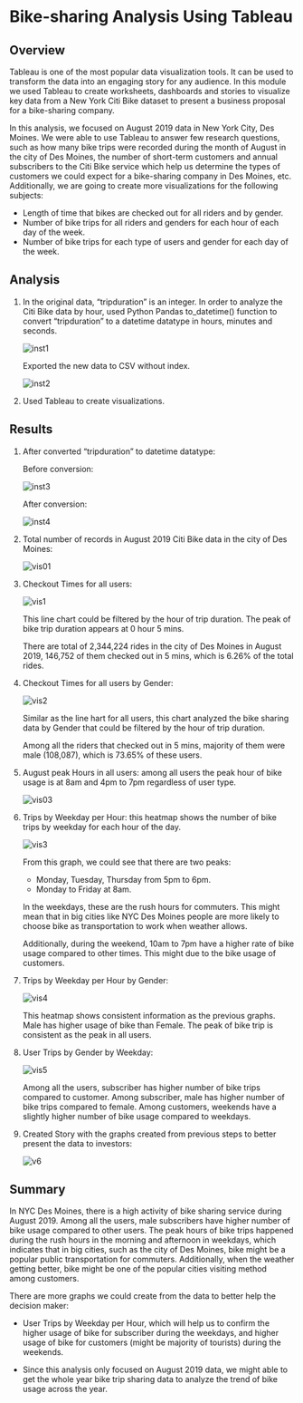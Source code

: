 # Bike-sharing Analysis Using Tableau

## Overview 

Tableau is one of the most popular data visualization tools. It can be used to transform the data into an engaging story for any audience. In this module we used Tableau to create worksheets, dashboards and stories to visualize key data from a New York Citi Bike dataset to present a business proposal for a bike-sharing company. 

In this analysis, we focused on August 2019 data in New York City, Des Moines. We were able to use Tableau to answer few research questions, such as how many bike trips were recorded during the month of August in the city of Des Moines, the number of short-term customers and annual subscribers to the Citi Bike service which help us determine the types of customers we could expect for a bike-sharing company in Des Moines, etc. Additionally, we are going to create more visualizations for the following subjects:

-	Length of time that bikes are checked out for all riders and by gender.
-	Number of bike trips for all riders and genders for each hour of each day of the week.
-	Number of bike trips for each type of users and gender for each day of the week.

## Analysis

1.	In the original data, “tripduration” is an integer. In order to analyze the Citi Bike data by hour, used Python Pandas to_datetime() function to convert “tripduration” to a     datetime datatype in hours, minutes and seconds. 

    ![inst1](https://user-images.githubusercontent.com/79289806/120207999-0b91f900-c1fb-11eb-996c-c85300416bb0.png)

    Exported the new data to CSV without index.

    ![inst2](https://user-images.githubusercontent.com/79289806/120208001-0b91f900-c1fb-11eb-8088-83b8582bffb7.png)

2.	Used Tableau to create visualizations. 

## Results

1.	After converted “tripduration” to datetime datatype:

    Before conversion:

    ![inst3](https://user-images.githubusercontent.com/79289806/120208340-5dd31a00-c1fb-11eb-9ec5-64d874a92b2d.png)

    After conversion:
 
    ![inst4](https://user-images.githubusercontent.com/79289806/120208343-5dd31a00-c1fb-11eb-9a33-28e493cc1f28.png)

2.	Total number of records in August 2019 Citi Bike data in the city of Des Moines:

    ![vis01](https://user-images.githubusercontent.com/79289806/120207748-cd94d500-c1fa-11eb-91a0-e101546f0e34.png)

3.	Checkout Times for all users: 

    ![vis1](https://user-images.githubusercontent.com/79289806/120207749-ce2d6b80-c1fa-11eb-8900-69a39bdb218e.png)

    This line chart could be filtered by the hour of trip duration. The peak of bike trip duration appears at 0 hour 5 mins. 

    There are total of 2,344,224 rides in the city of Des Moines in August 2019, 146,752 of them checked out in 5 mins, which is 6.26% of the total rides. 

4.	Checkout Times for all users by Gender:

    ![vis2](https://user-images.githubusercontent.com/79289806/120207750-ce2d6b80-c1fa-11eb-9295-a6b154286bf3.png)

    Similar as the line hart for all users, this chart analyzed the bike sharing data by Gender that could be filtered by the hour of trip duration. 

    Among all the riders that checked out in 5 mins, majority of them were male (108,087), which is 73.65% of these users.  

5.	August peak Hours in all users: among all users the peak hour of bike usage is at 8am and 4pm to 7pm regardless of user type.

    ![vis03](https://user-images.githubusercontent.com/79289806/120207751-ce2d6b80-c1fa-11eb-8200-b6815be66716.png)

6.	Trips by Weekday per Hour: this heatmap shows the number of bike trips by weekday for each hour of the day.

    ![vis3](https://user-images.githubusercontent.com/79289806/120207752-ce2d6b80-c1fa-11eb-887d-5ce06a8cfe5b.png)

    From this graph, we could see that there are two peaks:

    - 	Monday, Tuesday, Thursday from 5pm to 6pm.
    - 	Monday to Friday at 8am.

    In the weekdays, these are the rush hours for commuters. This might mean that in big cities like NYC Des Moines people are more likely to choose bike as transportation to       work when weather allows. 

    Additionally, during the weekend, 10am to 7pm have a higher rate of bike usage compared to other times. This might due to the bike usage of customers. 

7.	Trips by Weekday per Hour by Gender:

    ![vis4](https://user-images.githubusercontent.com/79289806/120207754-ce2d6b80-c1fa-11eb-80f5-d0a4786eba74.png)

    This heatmap shows consistent information as the previous graphs. Male has higher usage of bike than Female. The peak of bike trip is consistent as the peak in all users. 

8.	User Trips by Gender by Weekday:

    ![vis5](https://user-images.githubusercontent.com/79289806/120207755-ce2d6b80-c1fa-11eb-82ff-a6b9509b0a68.png)

    Among all the users, subscriber has higher number of bike trips compared to customer. Among subscriber, male has higher number of bike trips compared to female. Among           customers, weekends have a slightly higher number of bike usage compared to weekdays. 

9.	Created Story with the graphs created from previous steps to better present the data to investors:

    ![v6](https://user-images.githubusercontent.com/79289806/120207756-cec60200-c1fa-11eb-9718-66c31c07cdc9.png)     

## Summary

In NYC Des Moines, there is a high activity of bike sharing service during August 2019. Among all the users, male subscribers have higher number of bike usage compared to other users. The peak hours of bike trips happened during the rush hours in the morning and afternoon in weekdays, which indicates that in big cities, such as the city of Des Moines, bike might be a popular public transportation for commuters. Additionally, when the weather getting better, bike might be one of the popular cities visiting method among customers.

There are more graphs we could create from the data to better help the decision maker:

-	User Trips by Weekday per Hour, which will help us to confirm the higher usage of bike for subscriber during the weekdays, and higher usage of bike for customers (might be       majority of tourists) during the weekends.

-	Since this analysis only focused on August 2019 data, we might able to get the whole year bike trip sharing data to analyze the trend of bike usage across the year. 
